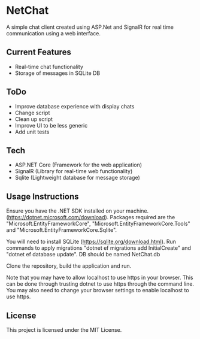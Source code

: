 # NetChat

A simple chat client created using ASP.Net and SignalR for real time communication using a web interface.

## Current Features
- Real-time chat functionality
- Storage of messages in SQLite DB

## ToDo
- Improve database experience with display chats
- Change script 
- Clean up script
- Improve UI to be less generic
- Add unit tests

## Tech
- ASP.NET Core (Framework for the web application)
- SignalR (Library for real-time web functionality)
- Sqlite (Lightweight database for message storage)

## Usage Instructions
Ensure you have the .NET SDK installed on your machine. (https://dotnet.microsoft.com/download).
Packages required are the "Microsoft.EntityFrameworkCore", "Microsoft.EntityFrameworkCore.Tools" and "Microsoft.EntityFrameworkCore.Sqlite".

You will need to install SQLite (https://sqlite.org/download.html). Run commands to apply migrations "dotnet ef migrations add InitialCreate" and
"dotnet ef database update". DB should be named NetChat.db


Clone the repository, build the application and run.

Note that you may have to allow localhost to use https in your browser. This can be done through trusting dotnet to use https through the command line. You may also need to
change your browser settings to enable localhost to use https.

## License
This project is licensed under the MIT License.